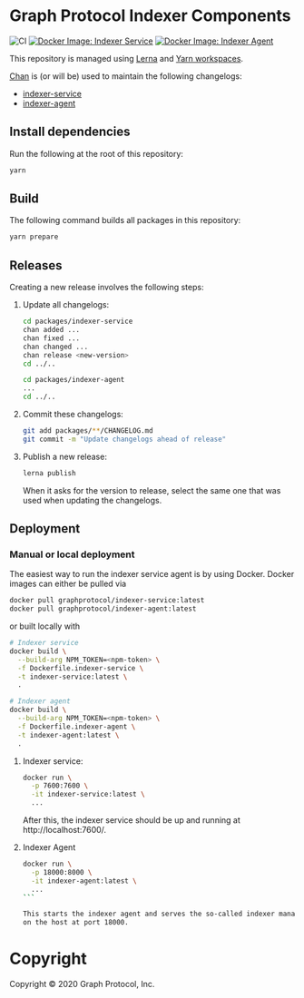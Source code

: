 # Graph Protocol Indexer Components

![CI](https://github.com/graphprotocol/indexer/workflows/CI/badge.svg)
[![Docker Image: Indexer Service](https://github.com/graphprotocol/indexer/workflows/Indexer%20Service%20Image/badge.svg)](https://hub.docker.com/r/graphprotocol/indexer-service)
[![Docker Image: Indexer Agent](https://github.com/graphprotocol/indexer/workflows/Indexer%20Agent%20Image/badge.svg)](https://hub.docker.com/r/graphprotocol/indexer-agent)

This repository is managed using [Lerna](https://lerna.js.org/) and [Yarn
workspaces](https://classic.yarnpkg.com/en/docs/workspaces/).

[Chan](https://github.com/geut/chan/tree/master/packages/chan) is (or will be)
used to maintain the following changelogs:

- [indexer-service](packages/indexer-service/CHANGELOG.md)
- [indexer-agent](packages/indexer-agent/CHANGELOG.md)

## Install dependencies

Run the following at the root of this repository:

```sh
yarn
```

## Build

The following command builds all packages in this repository:

```sh
yarn prepare
```

## Releases

Creating a new release involves the following steps:

1. Update all changelogs:

   ```sh
   cd packages/indexer-service
   chan added ...
   chan fixed ...
   chan changed ...
   chan release <new-version>
   cd ../..

   cd packages/indexer-agent
   ...
   cd ../..
   ```

2. Commit these changelogs:

   ```sh
   git add packages/**/CHANGELOG.md
   git commit -m "Update changelogs ahead of release"
   ```

3. Publish a new release:

   ```sh
   lerna publish
   ```

   When it asks for the version to release, select the same one that was used
   when updating the changelogs.

## Deployment

### Manual or local deployment

The easiest way to run the indexer service agent is by using Docker. Docker
images can either be pulled via

```sh
docker pull graphprotocol/indexer-service:latest
docker pull graphprotocol/indexer-agent:latest
```

or built locally with

```sh
# Indexer service
docker build \
  --build-arg NPM_TOKEN=<npm-token> \
  -f Dockerfile.indexer-service \
  -t indexer-service:latest \
  .

# Indexer agent
docker build \
  --build-arg NPM_TOKEN=<npm-token> \
  -f Dockerfile.indexer-agent \
  -t indexer-agent:latest \
  .
```

1. Indexer service:

   ```sh
   docker run \
     -p 7600:7600 \
     -it indexer-service:latest \
     ...
   ```

   After this, the indexer service should be up and running at
   http://localhost:7600/.

2. Indexer Agent

   ````sh
   docker run \
     -p 18000:8000 \
     -it indexer-agent:latest \
     ...
   ```

   This starts the indexer agent and serves the so-called indexer management API
   on the host at port 18000.
   ````

# Copyright

Copyright &copy; 2020 Graph Protocol, Inc.
